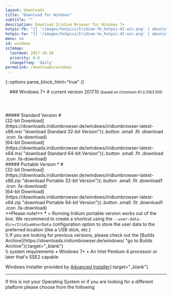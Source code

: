 ```yaml
---
layout: downloads
title: "Download for Windows"
subtitle: ""
description: Download Iridium Browser for Windows 7+
hotpic-fb: "{{ '/images/hotpics/Iridium-fb_hotpic-dl-win.png' | absolute_url }}"
hotpic-tw: "{{ '/images/hotpics/Iridium-tw_hotpic-dl-win.png' | absolute_url }}"
menu: no
id: windows
sitemap:
  lastmod: 2017-10-30
  priority: 0.8
  changefreq: 'daily'
permalink: /downloads/windows
---
```


{::options parse_block_html="true" /}
<div class="icon dl fa-windows"></div>
<header>
### Windows 7+ #
current version 2017.10      
<small>(based on chromium 61.0.3163.100)</small>
</header>

<div class="container 50%">
##### Standard Version #
<div class="row">
<div class="6u 12u$(small) align-center">[32-bit Download](https://downloads.iridiumbrowser.de/windows/iridiumbrowser-latest-x86.msi "download Standard 32-bit Version"){:.button .small .fit .download .icon .fa-download}
</div>
<div class="6u 12u$(small) align-center">
[64-bit Download](https://downloads.iridiumbrowser.de/windows/iridiumbrowser-latest-x64.msi "download Standard 64-bit Version"){:.button .small .fit .download .icon .fa-download}
</div>
</div>
##### Portable Version * #
<div class="row">
<div class="6u 12u$(small) align-center">
[32-bit Download](https://downloads.iridiumbrowser.de/windows/iridiumbrowser-latest-x86.zip "download Portable 32-bit Version"){:.button .small .fit .download1 .icon .fa-download}
</div>
<div class="6u 12u$(small) align-center">
[64-bit Download](https://downloads.iridiumbrowser.de/windows/iridiumbrowser-latest-x64.zip "download Portable 64-bit Version"){:.button .small .fit .download1 .icon .fa-download}
</div>
**Please note!**        
<strong>* </strong>= Running Iridium portable version works out of the box. We recommend to create a shortcut using the      
<code>--user-data-dir=/IridiumUserData</code>       
configuration option to store the user data to the preferred location (like a USB stick, etc.)
</div></div>
\\
If you are looking for previous versions, please check out the [Builds Archive](https://downloads.iridiumbrowser.de/windows/ "go to Builds Archive"){:target="_blank"}<br/>
\\
system requirements   
&#8226; Windows 7+     
&#8226; An Intel Pentium 4 processor or later that's SSE2 capable
     
Windows Installer provided by [Advanced Installer](http://www.advancedinstaller.com/ "Advanced Installer"){:target="_blank"}
	 
---

If this is not your Operating System or if you are looking for a different platform please choose from the following